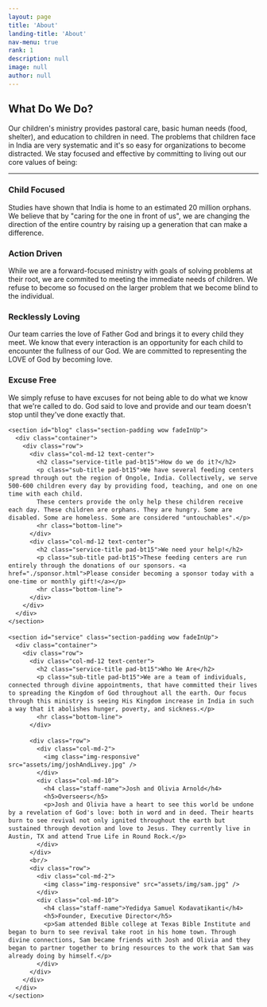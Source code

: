 ```yaml
---
layout: page
title: 'About'
landing-title: 'About'
nav-menu: true
rank: 1
description: null
image: null
author: null
---
```

<div>
<section id="service" class="section-padding">
      <div class="container">
        <div class="row">
          <div class="col-md-12 text-center">
            <h2 class="service-title pad-bt15">What Do We Do?</h2>
            <p class="sub-title pad-bt15">Our children's ministry provides pastoral care, basic human needs (food, shelter), and education to children in need. The problems that children face in India are very systematic and it's so easy for organizations to become distracted. We stay focused and effective by committing to living out our core values of being:</p>
            <hr class="bottom-line">
          </div>
          <div class="col-md-3 col-sm-6 col-xs-12">
            <div class="service-item">
              <h3><span>C</span>hild Focused</h3>
              <p>Studies have shown that India is home to an estimated 20 million orphans. We believe that by "caring for the one in front of us", we are changing the direction of the entire country by raising up a generation that can make a difference.</p>
            </div>
          </div>
          <div class="col-md-3 col-sm-6 col-xs-12">
            <div class="service-item">
              <h3><span>A</span>ction Driven</h3>
              <p>While we are a forward-focused ministry with goals of solving problems at their root, we are commited to meeting the immediate needs of children. We refuse to become so focused on the larger problem that we become blind to the individual.</p>
            </div>
          </div>
          <div class="col-md-3 col-sm-6 col-xs-12">
            <div class="service-item">
              <h3><span>R</span>ecklessly Loving</h3>
              <p>Our team carries the love of Father God and brings it to every child they meet. We know that every interaction is an opportunity for each child to encounter the fullness of our God. We are committed to representing the LOVE of God by becoming love.</p>
            </div>
          </div>
          <div class="col-md-3 col-sm-6 col-xs-12">
            <div class="service-item">
              <h3><span>E</span>xcuse Free</h3>
              <p>We simply refuse to have excuses for not being able to do what we know that we're called to do. God said to love and provide and our team doesn't stop until they've done exactly that.</p>
            </div>
          </div>
        </div>
      </div>
    </section>

    <section id="blog" class="section-padding wow fadeInUp">
      <div class="container">
        <div class="row">
          <div class="col-md-12 text-center">
            <h2 class="service-title pad-bt15">How do we do it?</h2>
            <p class="sub-title pad-bt15">We have several feeding centers spread through out the region of Ongole, India. Collectively, we serve 500-600 children every day by providing food, teaching, and one on one time with each child. 
            These centers provide the only help these children receive each day. These children are orphans. They are hungry. Some are disabled. Some are homeless. Some are considered "untouchables".</p>
            <hr class="bottom-line">
          </div>
          <div class="col-md-12 text-center">
            <h2 class="service-title pad-bt15">We need your help!</h2>
            <p class="sub-title pad-bt15">These feeding centers are run entirely through the donations of our sponsors. <a href="./sponsor.html">Please consider becoming a sponsor today with a one-time or monthly gift!</a></p>
            <hr class="bottom-line">
          </div>
        </div>
      </div>
    </section>

    <section id="service" class="section-padding wow fadeInUp">
      <div class="container">
        <div class="row">
          <div class="col-md-12 text-center">
            <h2 class="service-title pad-bt15">Who We Are</h2>
            <p class="sub-title pad-bt15">We are a team of individuals, connected through divine appointments, that have committed their lives to spreading the Kingdom of God throughout all the earth. Our focus through this ministry is seeing His Kingdom increase in India in such a way that it abolishes hunger, poverty, and sickness.</p>
            <hr class="bottom-line">
          </div>

          <div class="row">
            <div class="col-md-2">
              <img class="img-responsive" src="assets/img/joshAndLivey.jpg" />
            </div>
            <div class="col-md-10">
              <h4 class="staff-name">Josh and Olivia Arnold</h4>
              <h5>Overseers</h5>
              <p>Josh and Olivia have a heart to see this world be undone by a revelation of God's love: both in word and in deed. Their hearts burn to see revival not only ignited throughout the earth but sustained through devotion and love to Jesus. They currently live in Austin, TX and attend True Life in Round Rock.</p>
            </div>
          </div>
          <br/>
          <div class="row">
            <div class="col-md-2">
              <img class="img-responsive" src="assets/img/sam.jpg" />
            </div>
            <div class="col-md-10">
              <h4 class="staff-name">Yedidya Samuel Kodavatikanti</h4>
              <h5>Founder, Executive Director</h5>
              <p>Sam attended Bible college at Texas Bible Institute and began to burn to see revival take root in his home town. Through divine connections, Sam became friends with Josh and Olivia and they began to partner together to bring resources to the work that Sam was already doing by himself.</p>
            </div>
          </div>
        </div>
      </div>
    </section>
</div>
